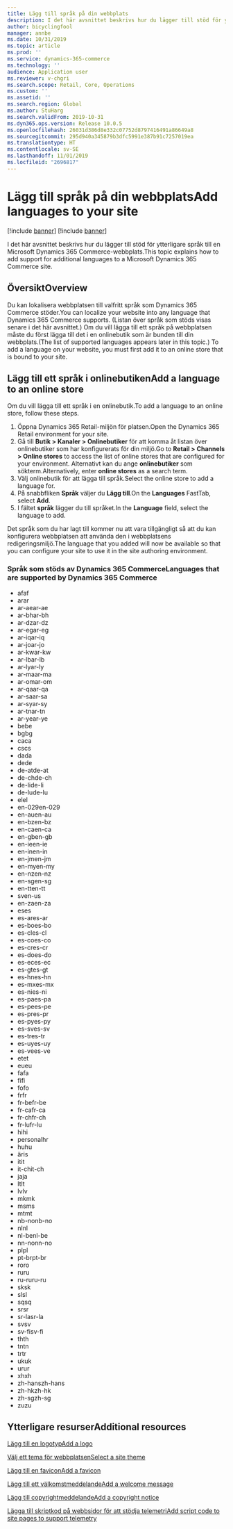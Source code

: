 ```yaml
---
title: Lägg till språk på din webbplats
description: I det här avsnittet beskrivs hur du lägger till stöd för ytterligare språk till en Microsoft Dynamics 365 Commerce-webbplats.
author: bicyclingfool
manager: annbe
ms.date: 10/31/2019
ms.topic: article
ms.prod: ''
ms.service: dynamics-365-commerce
ms.technology: ''
audience: Application user
ms.reviewer: v-chgri
ms.search.scope: Retail, Core, Operations
ms.custom: ''
ms.assetid: ''
ms.search.region: Global
ms.author: StuHarg
ms.search.validFrom: 2019-10-31
ms.dyn365.ops.version: Release 10.0.5
ms.openlocfilehash: 26031d386d8e332c07752d8797416491a86649a8
ms.sourcegitcommit: 295d940a345879b3dfc5991e387b91c7257019ea
ms.translationtype: HT
ms.contentlocale: sv-SE
ms.lasthandoff: 11/01/2019
ms.locfileid: "2696817"
---
```

# <a name="add-languages-to-your-site"></a><span data-ttu-id="181b4-103">Lägg till språk på din webbplats</span><span class="sxs-lookup"><span data-stu-id="181b4-103">Add languages to your site</span></span>

[!include [banner](includes/preview-banner.md)]
[!include [banner](includes/banner.md)]

<span data-ttu-id="181b4-104">I det här avsnittet beskrivs hur du lägger till stöd för ytterligare språk till en Microsoft Dynamics 365 Commerce-webbplats.</span><span class="sxs-lookup"><span data-stu-id="181b4-104">This topic explains how to add support for additional languages to a Microsoft Dynamics 365 Commerce site.</span></span>

## <a name="overview"></a><span data-ttu-id="181b4-105">Översikt</span><span class="sxs-lookup"><span data-stu-id="181b4-105">Overview</span></span>

<span data-ttu-id="181b4-106">Du kan lokalisera webbplatsen till valfritt språk som Dynamics 365 Commerce stöder.</span><span class="sxs-lookup"><span data-stu-id="181b4-106">You can localize your website into any language that Dynamics 365 Commerce supports.</span></span> <span data-ttu-id="181b4-107">(Listan över språk som stöds visas senare i det här avsnittet.) Om du vill lägga till ett språk på webbplatsen måste du först lägga till det i en onlinebutik som är bunden till din webbplats.</span><span class="sxs-lookup"><span data-stu-id="181b4-107">(The list of supported languages appears later in this topic.) To add a language on your website, you must first add it to an online store that is bound to your site.</span></span>

## <a name="add-a-language-to-an-online-store"></a><span data-ttu-id="181b4-108">Lägg till ett språk i onlinebutiken</span><span class="sxs-lookup"><span data-stu-id="181b4-108">Add a language to an online store</span></span>

<span data-ttu-id="181b4-109">Om du vill lägga till ett språk i en onlinebutik.</span><span class="sxs-lookup"><span data-stu-id="181b4-109">To add a language to an online store, follow these steps.</span></span>

1. <span data-ttu-id="181b4-110">Öppna Dynamics 365 Retail-miljön för platsen.</span><span class="sxs-lookup"><span data-stu-id="181b4-110">Open the Dynamics 365 Retail environment for your site.</span></span>
1. <span data-ttu-id="181b4-111">Gå till **Butik \> Kanaler \> Onlinebutiker** för att komma åt listan över onlinebutiker som har konfigurerats för din miljö.</span><span class="sxs-lookup"><span data-stu-id="181b4-111">Go to **Retail \> Channels \> Online stores** to access the list of online stores that are configured for your environment.</span></span> <span data-ttu-id="181b4-112">Alternativt kan du ange **onlinebutiker** som sökterm.</span><span class="sxs-lookup"><span data-stu-id="181b4-112">Alternatively, enter **online stores** as a search term.</span></span>
1. <span data-ttu-id="181b4-113">Välj onlinebutik för att lägga till språk.</span><span class="sxs-lookup"><span data-stu-id="181b4-113">Select the online store to add a language for.</span></span>
1. <span data-ttu-id="181b4-114">På snabbfliken **Språk** väljer du **Lägg till**.</span><span class="sxs-lookup"><span data-stu-id="181b4-114">On the **Languages** FastTab, select **Add**.</span></span>
1. <span data-ttu-id="181b4-115">I fältet **språk** lägger du till språket.</span><span class="sxs-lookup"><span data-stu-id="181b4-115">In the **Language** field, select the language to add.</span></span>

<span data-ttu-id="181b4-116">Det språk som du har lagt till kommer nu att vara tillgängligt så att du kan konfigurera webbplatsen att använda den i webbplatsens redigeringsmiljö.</span><span class="sxs-lookup"><span data-stu-id="181b4-116">The language that you added will now be available so that you can configure your site to use it in the site authoring environment.</span></span>

### <a name="languages-that-are-supported-by-dynamics-365-commerce"></a><span data-ttu-id="181b4-117">Språk som stöds av Dynamics 365 Commerce</span><span class="sxs-lookup"><span data-stu-id="181b4-117">Languages that are supported by Dynamics 365 Commerce</span></span>

- <span data-ttu-id="181b4-118">af</span><span class="sxs-lookup"><span data-stu-id="181b4-118">af</span></span>
- <span data-ttu-id="181b4-119">ar</span><span class="sxs-lookup"><span data-stu-id="181b4-119">ar</span></span>
- <span data-ttu-id="181b4-120">ar-ae</span><span class="sxs-lookup"><span data-stu-id="181b4-120">ar-ae</span></span>
- <span data-ttu-id="181b4-121">ar-bh</span><span class="sxs-lookup"><span data-stu-id="181b4-121">ar-bh</span></span>
- <span data-ttu-id="181b4-122">ar-dz</span><span class="sxs-lookup"><span data-stu-id="181b4-122">ar-dz</span></span>
- <span data-ttu-id="181b4-123">ar-eg</span><span class="sxs-lookup"><span data-stu-id="181b4-123">ar-eg</span></span>
- <span data-ttu-id="181b4-124">ar-iq</span><span class="sxs-lookup"><span data-stu-id="181b4-124">ar-iq</span></span>
- <span data-ttu-id="181b4-125">ar-jo</span><span class="sxs-lookup"><span data-stu-id="181b4-125">ar-jo</span></span>
- <span data-ttu-id="181b4-126">ar-kw</span><span class="sxs-lookup"><span data-stu-id="181b4-126">ar-kw</span></span>
- <span data-ttu-id="181b4-127">ar-lb</span><span class="sxs-lookup"><span data-stu-id="181b4-127">ar-lb</span></span>
- <span data-ttu-id="181b4-128">ar-ly</span><span class="sxs-lookup"><span data-stu-id="181b4-128">ar-ly</span></span>
- <span data-ttu-id="181b4-129">ar-ma</span><span class="sxs-lookup"><span data-stu-id="181b4-129">ar-ma</span></span>
- <span data-ttu-id="181b4-130">ar-om</span><span class="sxs-lookup"><span data-stu-id="181b4-130">ar-om</span></span>
- <span data-ttu-id="181b4-131">ar-qa</span><span class="sxs-lookup"><span data-stu-id="181b4-131">ar-qa</span></span>
- <span data-ttu-id="181b4-132">ar-sa</span><span class="sxs-lookup"><span data-stu-id="181b4-132">ar-sa</span></span>
- <span data-ttu-id="181b4-133">ar-sy</span><span class="sxs-lookup"><span data-stu-id="181b4-133">ar-sy</span></span>
- <span data-ttu-id="181b4-134">ar-tn</span><span class="sxs-lookup"><span data-stu-id="181b4-134">ar-tn</span></span>
- <span data-ttu-id="181b4-135">ar-ye</span><span class="sxs-lookup"><span data-stu-id="181b4-135">ar-ye</span></span>
- <span data-ttu-id="181b4-136">be</span><span class="sxs-lookup"><span data-stu-id="181b4-136">be</span></span>
- <span data-ttu-id="181b4-137">bg</span><span class="sxs-lookup"><span data-stu-id="181b4-137">bg</span></span>
- <span data-ttu-id="181b4-138">ca</span><span class="sxs-lookup"><span data-stu-id="181b4-138">ca</span></span>
- <span data-ttu-id="181b4-139">cs</span><span class="sxs-lookup"><span data-stu-id="181b4-139">cs</span></span>
- <span data-ttu-id="181b4-140">da</span><span class="sxs-lookup"><span data-stu-id="181b4-140">da</span></span>
- <span data-ttu-id="181b4-141">de</span><span class="sxs-lookup"><span data-stu-id="181b4-141">de</span></span>
- <span data-ttu-id="181b4-142">de-at</span><span class="sxs-lookup"><span data-stu-id="181b4-142">de-at</span></span>
- <span data-ttu-id="181b4-143">de-ch</span><span class="sxs-lookup"><span data-stu-id="181b4-143">de-ch</span></span>
- <span data-ttu-id="181b4-144">de-li</span><span class="sxs-lookup"><span data-stu-id="181b4-144">de-li</span></span>
- <span data-ttu-id="181b4-145">de-lu</span><span class="sxs-lookup"><span data-stu-id="181b4-145">de-lu</span></span>
- <span data-ttu-id="181b4-146">el</span><span class="sxs-lookup"><span data-stu-id="181b4-146">el</span></span>
- <span data-ttu-id="181b4-147">en-029</span><span class="sxs-lookup"><span data-stu-id="181b4-147">en-029</span></span>
- <span data-ttu-id="181b4-148">en-au</span><span class="sxs-lookup"><span data-stu-id="181b4-148">en-au</span></span>
- <span data-ttu-id="181b4-149">en-bz</span><span class="sxs-lookup"><span data-stu-id="181b4-149">en-bz</span></span>
- <span data-ttu-id="181b4-150">en-ca</span><span class="sxs-lookup"><span data-stu-id="181b4-150">en-ca</span></span>
- <span data-ttu-id="181b4-151">en-gb</span><span class="sxs-lookup"><span data-stu-id="181b4-151">en-gb</span></span>
- <span data-ttu-id="181b4-152">en-ie</span><span class="sxs-lookup"><span data-stu-id="181b4-152">en-ie</span></span>
- <span data-ttu-id="181b4-153">en-in</span><span class="sxs-lookup"><span data-stu-id="181b4-153">en-in</span></span>
- <span data-ttu-id="181b4-154">en-jm</span><span class="sxs-lookup"><span data-stu-id="181b4-154">en-jm</span></span>
- <span data-ttu-id="181b4-155">en-my</span><span class="sxs-lookup"><span data-stu-id="181b4-155">en-my</span></span>
- <span data-ttu-id="181b4-156">en-nz</span><span class="sxs-lookup"><span data-stu-id="181b4-156">en-nz</span></span>
- <span data-ttu-id="181b4-157">en-sg</span><span class="sxs-lookup"><span data-stu-id="181b4-157">en-sg</span></span>
- <span data-ttu-id="181b4-158">en-tt</span><span class="sxs-lookup"><span data-stu-id="181b4-158">en-tt</span></span>
- <span data-ttu-id="181b4-159">sv</span><span class="sxs-lookup"><span data-stu-id="181b4-159">en-us</span></span>
- <span data-ttu-id="181b4-160">en-za</span><span class="sxs-lookup"><span data-stu-id="181b4-160">en-za</span></span>
- <span data-ttu-id="181b4-161">es</span><span class="sxs-lookup"><span data-stu-id="181b4-161">es</span></span>
- <span data-ttu-id="181b4-162">es-ar</span><span class="sxs-lookup"><span data-stu-id="181b4-162">es-ar</span></span>
- <span data-ttu-id="181b4-163">es-bo</span><span class="sxs-lookup"><span data-stu-id="181b4-163">es-bo</span></span>
- <span data-ttu-id="181b4-164">es-cl</span><span class="sxs-lookup"><span data-stu-id="181b4-164">es-cl</span></span>
- <span data-ttu-id="181b4-165">es-co</span><span class="sxs-lookup"><span data-stu-id="181b4-165">es-co</span></span>
- <span data-ttu-id="181b4-166">es-cr</span><span class="sxs-lookup"><span data-stu-id="181b4-166">es-cr</span></span>
- <span data-ttu-id="181b4-167">es-do</span><span class="sxs-lookup"><span data-stu-id="181b4-167">es-do</span></span>
- <span data-ttu-id="181b4-168">es-ec</span><span class="sxs-lookup"><span data-stu-id="181b4-168">es-ec</span></span>
- <span data-ttu-id="181b4-169">es-gt</span><span class="sxs-lookup"><span data-stu-id="181b4-169">es-gt</span></span>
- <span data-ttu-id="181b4-170">es-hn</span><span class="sxs-lookup"><span data-stu-id="181b4-170">es-hn</span></span>
- <span data-ttu-id="181b4-171">es-mx</span><span class="sxs-lookup"><span data-stu-id="181b4-171">es-mx</span></span>
- <span data-ttu-id="181b4-172">es-ni</span><span class="sxs-lookup"><span data-stu-id="181b4-172">es-ni</span></span>
- <span data-ttu-id="181b4-173">es-pa</span><span class="sxs-lookup"><span data-stu-id="181b4-173">es-pa</span></span>
- <span data-ttu-id="181b4-174">es-pe</span><span class="sxs-lookup"><span data-stu-id="181b4-174">es-pe</span></span>
- <span data-ttu-id="181b4-175">es-pr</span><span class="sxs-lookup"><span data-stu-id="181b4-175">es-pr</span></span>
- <span data-ttu-id="181b4-176">es-py</span><span class="sxs-lookup"><span data-stu-id="181b4-176">es-py</span></span>
- <span data-ttu-id="181b4-177">es-sv</span><span class="sxs-lookup"><span data-stu-id="181b4-177">es-sv</span></span>
- <span data-ttu-id="181b4-178">es-tr</span><span class="sxs-lookup"><span data-stu-id="181b4-178">es-tr</span></span>
- <span data-ttu-id="181b4-179">es-uy</span><span class="sxs-lookup"><span data-stu-id="181b4-179">es-uy</span></span>
- <span data-ttu-id="181b4-180">es-ve</span><span class="sxs-lookup"><span data-stu-id="181b4-180">es-ve</span></span>
- <span data-ttu-id="181b4-181">et</span><span class="sxs-lookup"><span data-stu-id="181b4-181">et</span></span>
- <span data-ttu-id="181b4-182">eu</span><span class="sxs-lookup"><span data-stu-id="181b4-182">eu</span></span>
- <span data-ttu-id="181b4-183">fa</span><span class="sxs-lookup"><span data-stu-id="181b4-183">fa</span></span>
- <span data-ttu-id="181b4-184">fi</span><span class="sxs-lookup"><span data-stu-id="181b4-184">fi</span></span>
- <span data-ttu-id="181b4-185">fo</span><span class="sxs-lookup"><span data-stu-id="181b4-185">fo</span></span>
- <span data-ttu-id="181b4-186">fr</span><span class="sxs-lookup"><span data-stu-id="181b4-186">fr</span></span>
- <span data-ttu-id="181b4-187">fr-be</span><span class="sxs-lookup"><span data-stu-id="181b4-187">fr-be</span></span>
- <span data-ttu-id="181b4-188">fr-ca</span><span class="sxs-lookup"><span data-stu-id="181b4-188">fr-ca</span></span>
- <span data-ttu-id="181b4-189">fr-ch</span><span class="sxs-lookup"><span data-stu-id="181b4-189">fr-ch</span></span>
- <span data-ttu-id="181b4-190">fr-lu</span><span class="sxs-lookup"><span data-stu-id="181b4-190">fr-lu</span></span>
- <span data-ttu-id="181b4-191">hi</span><span class="sxs-lookup"><span data-stu-id="181b4-191">hi</span></span>
- <span data-ttu-id="181b4-192">personal</span><span class="sxs-lookup"><span data-stu-id="181b4-192">hr</span></span>
- <span data-ttu-id="181b4-193">hu</span><span class="sxs-lookup"><span data-stu-id="181b4-193">hu</span></span>
- <span data-ttu-id="181b4-194">är</span><span class="sxs-lookup"><span data-stu-id="181b4-194">is</span></span>
- <span data-ttu-id="181b4-195">it</span><span class="sxs-lookup"><span data-stu-id="181b4-195">it</span></span>
- <span data-ttu-id="181b4-196">it-ch</span><span class="sxs-lookup"><span data-stu-id="181b4-196">it-ch</span></span>
- <span data-ttu-id="181b4-197">ja</span><span class="sxs-lookup"><span data-stu-id="181b4-197">ja</span></span>
- <span data-ttu-id="181b4-198">lt</span><span class="sxs-lookup"><span data-stu-id="181b4-198">lt</span></span>
- <span data-ttu-id="181b4-199">lv</span><span class="sxs-lookup"><span data-stu-id="181b4-199">lv</span></span>
- <span data-ttu-id="181b4-200">mk</span><span class="sxs-lookup"><span data-stu-id="181b4-200">mk</span></span>
- <span data-ttu-id="181b4-201">ms</span><span class="sxs-lookup"><span data-stu-id="181b4-201">ms</span></span>
- <span data-ttu-id="181b4-202">mt</span><span class="sxs-lookup"><span data-stu-id="181b4-202">mt</span></span>
- <span data-ttu-id="181b4-203">nb-no</span><span class="sxs-lookup"><span data-stu-id="181b4-203">nb-no</span></span>
- <span data-ttu-id="181b4-204">nl</span><span class="sxs-lookup"><span data-stu-id="181b4-204">nl</span></span>
- <span data-ttu-id="181b4-205">nl-be</span><span class="sxs-lookup"><span data-stu-id="181b4-205">nl-be</span></span>
- <span data-ttu-id="181b4-206">nn-no</span><span class="sxs-lookup"><span data-stu-id="181b4-206">nn-no</span></span>
- <span data-ttu-id="181b4-207">pl</span><span class="sxs-lookup"><span data-stu-id="181b4-207">pl</span></span>
- <span data-ttu-id="181b4-208">pt-br</span><span class="sxs-lookup"><span data-stu-id="181b4-208">pt-br</span></span>
- <span data-ttu-id="181b4-209">ro</span><span class="sxs-lookup"><span data-stu-id="181b4-209">ro</span></span>
- <span data-ttu-id="181b4-210">ru</span><span class="sxs-lookup"><span data-stu-id="181b4-210">ru</span></span>
- <span data-ttu-id="181b4-211">ru-ru</span><span class="sxs-lookup"><span data-stu-id="181b4-211">ru-ru</span></span>
- <span data-ttu-id="181b4-212">sk</span><span class="sxs-lookup"><span data-stu-id="181b4-212">sk</span></span>
- <span data-ttu-id="181b4-213">sl</span><span class="sxs-lookup"><span data-stu-id="181b4-213">sl</span></span>
- <span data-ttu-id="181b4-214">sq</span><span class="sxs-lookup"><span data-stu-id="181b4-214">sq</span></span>
- <span data-ttu-id="181b4-215">sr</span><span class="sxs-lookup"><span data-stu-id="181b4-215">sr</span></span>
- <span data-ttu-id="181b4-216">sr-la</span><span class="sxs-lookup"><span data-stu-id="181b4-216">sr-la</span></span>
- <span data-ttu-id="181b4-217">sv</span><span class="sxs-lookup"><span data-stu-id="181b4-217">sv</span></span>
- <span data-ttu-id="181b4-218">sv-fi</span><span class="sxs-lookup"><span data-stu-id="181b4-218">sv-fi</span></span>
- <span data-ttu-id="181b4-219">th</span><span class="sxs-lookup"><span data-stu-id="181b4-219">th</span></span>
- <span data-ttu-id="181b4-220">tn</span><span class="sxs-lookup"><span data-stu-id="181b4-220">tn</span></span>
- <span data-ttu-id="181b4-221">tr</span><span class="sxs-lookup"><span data-stu-id="181b4-221">tr</span></span>
- <span data-ttu-id="181b4-222">uk</span><span class="sxs-lookup"><span data-stu-id="181b4-222">uk</span></span>
- <span data-ttu-id="181b4-223">ur</span><span class="sxs-lookup"><span data-stu-id="181b4-223">ur</span></span>
- <span data-ttu-id="181b4-224">xh</span><span class="sxs-lookup"><span data-stu-id="181b4-224">xh</span></span>
- <span data-ttu-id="181b4-225">zh-hans</span><span class="sxs-lookup"><span data-stu-id="181b4-225">zh-hans</span></span>
- <span data-ttu-id="181b4-226">zh-hk</span><span class="sxs-lookup"><span data-stu-id="181b4-226">zh-hk</span></span>
- <span data-ttu-id="181b4-227">zh-sg</span><span class="sxs-lookup"><span data-stu-id="181b4-227">zh-sg</span></span>
- <span data-ttu-id="181b4-228">zu</span><span class="sxs-lookup"><span data-stu-id="181b4-228">zu</span></span>

## <a name="additional-resources"></a><span data-ttu-id="181b4-229">Ytterligare resurser</span><span class="sxs-lookup"><span data-stu-id="181b4-229">Additional resources</span></span>

[<span data-ttu-id="181b4-230">Lägg till en logotyp</span><span class="sxs-lookup"><span data-stu-id="181b4-230">Add a logo</span></span>](add-logo.md)

[<span data-ttu-id="181b4-231">Välj ett tema för webbplatsen</span><span class="sxs-lookup"><span data-stu-id="181b4-231">Select a site theme</span></span>](select-site-theme.md)

[<span data-ttu-id="181b4-232">Lägg till en favicon</span><span class="sxs-lookup"><span data-stu-id="181b4-232">Add a favicon</span></span>](add-favicon.md)

[<span data-ttu-id="181b4-233">Lägg till ett välkomstmeddelande</span><span class="sxs-lookup"><span data-stu-id="181b4-233">Add a welcome message</span></span>](add-welcome-message.md)

[<span data-ttu-id="181b4-234">Lägg till copyrightmeddelande</span><span class="sxs-lookup"><span data-stu-id="181b4-234">Add a copyright notice</span></span>](add-copyright-notice.md)

[<span data-ttu-id="181b4-235">Lägga till skriptkod på webbsidor för att stödja telemetri</span><span class="sxs-lookup"><span data-stu-id="181b4-235">Add script code to site pages to support telemetry</span></span>](add-telemetry.md)
